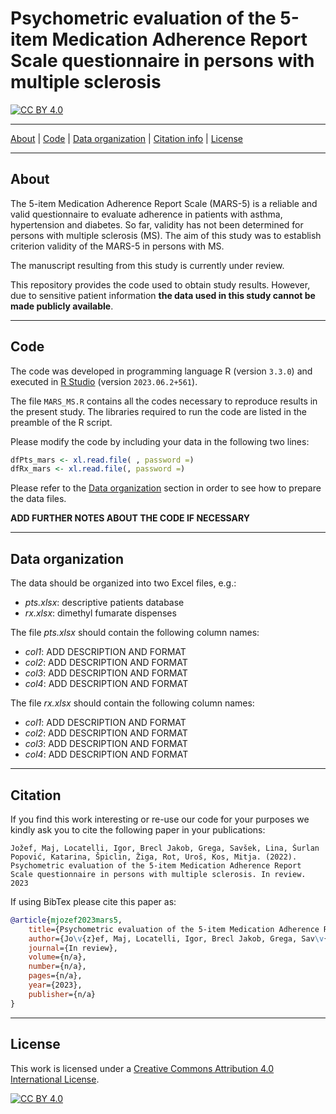 # Psychometric evaluation of the 5-item Medication Adherence Report Scale questionnaire in persons with multiple sclerosis

[![CC BY 4.0][cc-by-shield]][cc-by]

---
[About](#about) | [Code](#code) | [Data organization](#data-organization) | [Citation info](#citation-info) | [License](#license)

--- 
## About

The 5-item Medication Adherence Report Scale (MARS-5) is a reliable and valid questionnaire to evaluate adherence in patients with asthma, hypertension and diabetes. So far, validity has not been determined for persons with multiple sclerosis (MS). The aim of this study was to establish criterion validity of the MARS-5 in persons with MS.

The manuscript resulting from this study is currently under review.

This repository provides the code used to obtain study results. However, due to sensitive patient information **the data used in this study cannot be made publicly available**.

---
## Code

The code was developed in programming language R (version `3.3.0`) and executed in [R Studio](https://posit.co/download/rstudio-desktop/) (version `2023.06.2+561`).

The file `MARS_MS.R` contains all the codes necessary to reproduce results in the present study. The libraries required to run the code are listed in the preamble of the R script. 


Please modify the code by including your data in the following two lines: 
```R
dfPts_mars <- xl.read.file( , password =)
dfRx_mars <- xl.read.file(, password =)
```

Please refer to the [Data organization](#data-organization) section in order to see how to prepare the data files.

**ADD FURTHER NOTES ABOUT THE CODE IF NECESSARY**

---
## Data organization

The data should be organized into two Excel files, e.g.:

- *pts.xlsx*: descriptive patients database
- *rx.xlsx*: dimethyl fumarate dispenses

The file *pts.xlsx* should contain the following column names:

- *col1*: ADD DESCRIPTION AND FORMAT
- *col2*: ADD DESCRIPTION AND FORMAT
- *col3*: ADD DESCRIPTION AND FORMAT
- *col4*: ADD DESCRIPTION AND FORMAT


The file *rx.xlsx* should contain the following column names:

- *col1*: ADD DESCRIPTION AND FORMAT
- *col2*: ADD DESCRIPTION AND FORMAT
- *col3*: ADD DESCRIPTION AND FORMAT
- *col4*: ADD DESCRIPTION AND FORMAT


---
## Citation

If you find this work interesting or re-use our code for your purposes we kindly ask you to cite the following paper in your publications:

```plaintext
Jožef, Maj, Locatelli, Igor, Brecl Jakob, Grega, Savšek, Lina, Šurlan Popović, Katarina, Špiclin, Žiga, Rot, Uroš, Kos, Mitja. (2022). Psychometric evaluation of the 5-item Medication Adherence Report Scale questionnaire in persons with multiple sclerosis. In review. 2023
```

If using BibTex please cite this paper as:
```bibtex
@article{mjozef2023mars5,
    title={Psychometric evaluation of the 5-item Medication Adherence Report Scale questionnaire in persons with multiple sclerosis},
    author={Jo\v{z}ef, Maj, Locatelli, Igor, Brecl Jakob, Grega, Sav\v{s}ek, Lina, \v{S}urlan Popovi\'{c}, Katarina, \v{S}piclin, \v{Z}iga, Rot, Uro\v{s}, Kos, Mitja},
    journal={In review},
    volume={n/a},
    number={n/a},
    pages={n/a},
    year={2023},
    publisher={n/a}
}
```


---

## License

This work is licensed under a
[Creative Commons Attribution 4.0 International License][cc-by].

[![CC BY 4.0][cc-by-image]][cc-by]

[cc-by]: http://creativecommons.org/licenses/by/4.0/
[cc-by-image]: https://i.creativecommons.org/l/by/4.0/88x31.png
[cc-by-shield]: https://img.shields.io/badge/License-CC%20BY%204.0-lightgrey.svg
